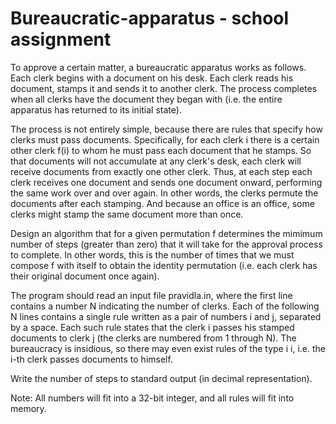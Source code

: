 # Bureaucratic-apparatus  - school assignment

To approve a certain matter, a bureaucratic apparatus works as follows. Each clerk begins with a document on his desk. Each clerk reads his document, stamps it and sends it to another clerk. The process completes when all clerks have the document they began with (i.e. the entire apparatus has returned to its initial state).

The process is not entirely simple, because there are rules that specify how clerks must pass documents. Specifically, for each clerk i there is a certain other clerk f(i) to whom he must pass each document that he stamps. So that documents will not accumulate at any clerk's desk, each clerk will receive documents from exactly one other clerk. Thus, at each step each clerk receives one document and sends one document onward, performing the same work over and over again. In other words, the clerks permute the documents after each stamping. And because an office is an office, some clerks might stamp the same document more than once.

Design an algorithm that for a given permutation f determines the mimimum number of steps (greater than zero) that it will take for the approval process to complete. In other words, this is the number of times that we must compose f with itself to obtain the identity permutation (i.e. each clerk has their original document once again).

The program should read an input file pravidla.in, where the first line contains a number N indicating the number of clerks. Each of the following N lines contains a single rule written as a pair of numbers i and j, separated by a space. Each such rule states that the clerk i passes his stamped documents to clerk j (the clerks are numbered from 1 through N). The bureaucracy is insidious, so there may even exist rules of the type i i, i.e. the i-th clerk passes documents to himself.

Write the number of steps to standard output (in decimal representation).

Note: All numbers will fit into a 32-bit integer, and all rules will fit into memory.
